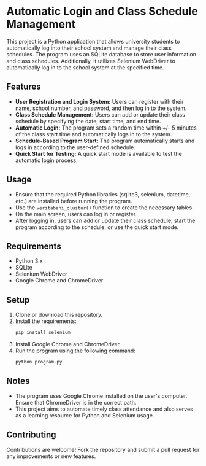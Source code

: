 # Automatic Login and Class Schedule Management

This project is a Python application that allows university students to automatically log into their school system and manage their class schedules. The program uses an SQLite database to store user information and class schedules. Additionally, it utilizes Selenium WebDriver to automatically log in to the school system at the specified time.

## Features
- **User Registration and Login System:** Users can register with their name, school number, and password, and then log in to the system.
- **Class Schedule Management:** Users can add or update their class schedule by specifying the date, start time, and end time.
- **Automatic Login:** The program sets a random time within +/- 5 minutes of the class start time and automatically logs in to the system.
- **Schedule-Based Program Start:** The program automatically starts and logs in according to the user-defined schedule.
- **Quick Start for Testing:** A quick start mode is available to test the automatic login process.

## Usage
- Ensure that the required Python libraries (sqlite3, selenium, datetime, etc.) are installed before running the program.
- Use the `veritabani_olustur()` function to create the necessary tables.
- On the main screen, users can log in or register.
- After logging in, users can add or update their class schedule, start the program according to the schedule, or use the quick start mode.

## Requirements
- Python 3.x
- SQLite
- Selenium WebDriver
- Google Chrome and ChromeDriver

## Setup
1. Clone or download this repository.
2. Install the requirements:
   ```bash
   pip install selenium
   ```
3. Install Google Chrome and ChromeDriver.
4. Run the program using the following command:
   ```bash
   python program.py
   ```

## Notes
- The program uses Google Chrome installed on the user's computer. Ensure that ChromeDriver is in the correct path.
- This project aims to automate timely class attendance and also serves as a learning resource for Python and Selenium usage.

## Contributing
Contributions are welcome! Fork the repository and submit a pull request for any improvements or new features.
